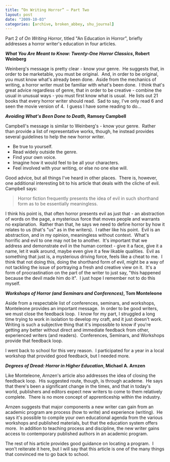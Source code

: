 ```yaml
---
title: “On Writing Horror” – Part Two
layout: post
date: "2009-10-03"
categories: [archive, broken_abbey, shu_journal]
---
```


Part 2 of _On Writing Horror_, titled "An Education in Horror", briefly
addresses a horror writer's education in four articles.

**_What You Are Meant to Know: Twenty-One Horror Classics_, Robert Weinberg**

Weinberg's message is pretty clear - know your genre.  He suggests that, in
order to be marketable, you must be original.  And, in order to be original, you
must know what's already been done.  Aside from the mechanics of writing, a
horror writer must be familiar with what's been done.  I think that's great
advice regardless of genre, that in order to be creative - combine the usual in
unusual ways - you must first know what is usual.  He lists out 21 books that
every horror writer should read.  Sad to say, I've only read 6 and seen the
movie version of 4.  I guess I have some reading to do...

**_Avoiding What's Been Done to Death,_ Ramsey Campbell**

Campbell's message is similar to Weinberg's - know your genre.  Rather than
provide a list of representative works, though, he instead provides several
guidelines to help the new horror writer.

- Be true to yourself.
- Read widely outside the genre.
- Find your own voice.
- Imagine how it would feel to be all your characters.
- Feel involved with your writing, or else no one else will.

Good advice, but all things I've heard in other places.  There is, however, one
additional interesting bit to his article that deals with the cliche of evil. 
Campbell says:

> Horror fiction frequently presents the idea of evil in such shorthand form as
> to be essentially meaningless.

I think his point is, that often horror presents evil as just that - an
abstraction of words on the page, a mysterious force that moves people and
warrants no explanation.  Rather than that, he says we need to define horror by
how it relates to us (that's "us" as in the writers).  I rather like his point. 
Evil is an abstraction, and in my opinion, meaningless without context.  What's
horrific and evil to one may not be to another.  It's important that we address
and demonstrate evil in the human context - give it a face, give it a name, let
it walk around, maybe even give it a few likable qualities.  Evil as something
that just is, a mysterious driving force, feels like a cheat to me.  I think
that not doing this, doing the shorthand form of evil, might be a way of not
tackling the issue of portraying a fresh and creative view on it.  It's a form
of procrastination on the part of the writer to just say, "this happened because
the devil made him do it".  I just hope I remember not to do this myself.

**_Workshops of Horror (and Seminars and Conferences)_, Tom Monteleone**

Aside from a respectable list of conferences, seminars, and workshops,
Monteleone provides an important message.  In order to be good writers, we must
close the feedback loop.  I know for my part, I struggled a long time trying to
work in isolation to develop my craft, and it just doesn't work.  Writing is
such a subjective thing that it's impossible to know if you're getting any
better without direct and immediate feedback from other, experienced writers
(and readers).  Conferences, Seminars, and Workshops provide that feedback loop.

I went back to school for this very reason.  I participated for a year in a
local workshop that provided good feedback, but I needed more.

**_Degrees of Dread: Horror in Higher Education_, Michael A. Arnzen**

Like Monteleone, Arnzen's article also addresses the idea of closing the
feedback loop.  His suggested route, though, is through academe.  He says that
there's been a significant change in the times, and that in today's world,
publishers and editors expect new writers to come to them relatively complete. 
There is no more concept of apprenticeship within the industry.

Arnzen suggests that major components a new writer can gain from an academic
program are process (how to write) and experience (writing).  He says it's
possible to compile your own educational agenda from the various workshops and
published materials, but that the education system offers more.  In addition to
teaching process and discipline, the new writer gains access to contemporary
published authors in an academic program.

The rest of his article provides good guidance on locating a program.  I won't
reiterate it here, but I will say that this article is one of the many things
that convinced me to go back to school.
